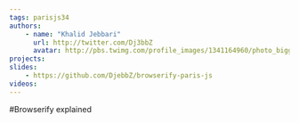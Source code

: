 ```yaml
---
tags: parisjs34
authors:
    - name: "Khalid Jebbari"
      url: http://twitter.com/Dj3bbZ
      avatar: http://pbs.twimg.com/profile_images/1341164960/photo_bigger.jpeg
projects:
slides:
    - https://github.com/DjebbZ/browserify-paris-js
videos:
---
```

#Browserify explained
